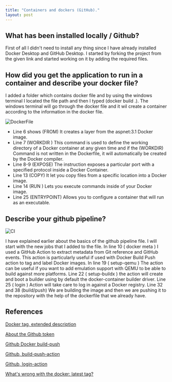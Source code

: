 ```yaml
---
title: "Containers and dockers (GitHub)."
layout: post
---
```


## What has been installed locally / Github?

First of all I didn't need to install any thing since I have already installed Docker Desktop and GitHub Desktop.
I started by forking the project from the given link and started working on it by adding the required files.



## How did you get the application to run in a container and describe your docker file?

I added a folder which contains docker file and by using the windows terminal I located the file path and then I typed (docker build .).
The windows terminal will go through the docker file and it wil create a container according to the information in the docker file.

![DockerFile](https://github.com/ItsAnass/s.github.io-/blob/main/assets/Images/DockerfileScreen.png?raw=true)
  

* Line 6 shows (FROM) It creates a layer from the aspnet:3.1  Docker image.
* Line 7 (WORKDIR ) This command is used to define the working directory of a Docker container at any given time and
if the (WORKDIR) Command is not written in the Dockerfile, it will automatically be created by the Docker compiler.
* Line 8-9 (EXPOSE) The instruction exposes a particular port with a specified protocol inside a Docker Container.
* Line 13 (COPY)  It let you copy files from a specific location into a Docker image.
* Line 14 (RUN ) Lets you execute commands inside of your Docker image.
* Line 25 (ENTRYPOINT) Allows you to configure a container that will run as an executable.

## Describe your github pipeline?

![CI](https://github.com/ItsAnass/s.github.io-/blob/main/assets/Images/DockerfileScreen.png?raw=true)

I have explained earlier about the basics of the github pipeline file.
I will start with the new jobs that I added to the file.
In line 10 ( docker meta ) I used a GitHub Action to extract metadata from Git reference and GitHub events. This action is particularly useful if used with Docker Build Push action to tag and label Docker images.
In line 19 ( setup-qemu )  The action can be useful if you want to add emulation support with QEMU to be able to build against more platforms.
Line 22 ( setup-buildx ) the action will create and boot a builder using by default the docker-container builder driver.
Line 25 ( login ) Action will take care to log in against a Docker registry.
Line 32 and 38 (build/push) We are building the image and then we are pushing it to the repository with the help of the dockerfile that we already have.



## References

[Docker tag, extended description](https://docs.docker.com/engine/reference/commandline/tag/)

[About the Github token](https://docs.github.com/en/actions/reference/authentication-in-a-workflow)

[Github Docker build-push](https://github.com/docker/buildx/blob/master/docs/reference/buildx_build.md#push)

[Github, build-push-action](https://github.com/docker/build-push-action)

[Github, login-action](https://github.com/docker/login-action#github-container-registry)

[What's wrong with the docker: latest tag?](https://vsupalov.com/docker-latest-tag/)

